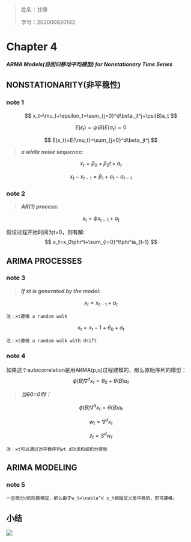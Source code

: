 > 姓名：甘缘
>
> 学号：202000820142

# Chapter 4

***ARMA Models(自回归移动平均模型) for Nonstationary Time Series***



## NONSTATIONARITY(非平稳性)

### note 1

$$
x_t=\mu_t+\epsilon_t=\sum_{j=0}^d\beta_jt^j+\psi(B)a_t
$$

$$
E(\epsilon_t)=\psi(B)E(a_t)=0
$$

$$
E(x_t)=E(\mu_t)=\sum_{j=0}^d\beta_jt^j
$$

> ***a white noise sequence:***

$$
x_t=\beta_0+\beta_2t+a_t
$$

$$
x_t-x_{t-1}=\beta_1+a_t-a_{t-1}
$$



### note 2

> ***AR(1) process:***

$$
x_t=\phi x_{t-1}+a_t
$$

假设过程开始时间为t=0，则有解:
$$
x_t=x_0\phi^t+\sum_{i=0}^t\phi^ia_{t-1}
$$


## ARIMA PROCESSES

### note 3

> ***If xt is generated by the model:***

$$
x_t=x_{t-1}+a_t
$$

```
注：xt遵循 a random walk
```

$$
x_t=x_t-1+\theta_0+a_t
$$

```
注：xt遵循 a random walk with drift
```



### note 4

如果这个autocorrelation是用ARMA(p,q)过程建模的，那么原始序列的模型：
$$
\phi(B)\nabla^dx_t=\theta_0+\theta(B)a_t
$$

> ***当θ0=0时：***

$$
\phi(B)\nabla^dx_t=\theta(B)a_t
$$

$$
w_t=\nabla^d x_t
$$

$$
z_t=S^dw_t
$$

```
注：xt可以通过对平稳序列wt d次求和或积分得到
```



## ARIMA MODELING

### note 5

```
一旦微分d的阶数确定，那么由于w_t=\nabla^d x_t根据定义是平稳的，即可建模。
```



## 小结

![](./images/endnotes4_1.png)

